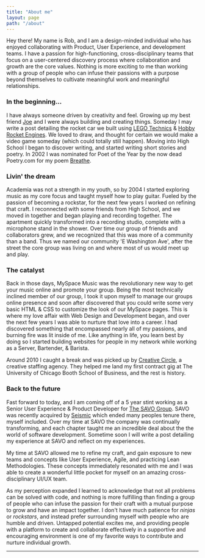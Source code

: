 ```yaml
---
title: "About me"
layout: page
path: "/about"
---
```


Hey there!  My name is Rob, and I am a design-minded individual who has enjoyed collaborating with Product, User Experience, and development teams.  I have a passion for high-functioning, cross-disciplinary teams that focus on a user-centered discovery process where collaboration and growth are the core values.  Nothing is more exciting to me than working with a group of people who can infuse their passions with a purpose beyond themselves to cultivate meaningful work and meaningful relationships.

### In the beginning...

I have always someone driven by creativity and feel.  Growing up my best friend [Joe](http://joesid.com/) and I were always building and creating things.  Someday I may write a post detailing the rocket car we built using [LEGO Technics](https://www.amazon.com/LEGO-Technic-Rally-42077-Building/dp/B075QZMNY8/) & [Hobby Rocket Engines](https://en.wikipedia.org/wiki/Model_rocket). We loved to draw, and thought for certain we would make a video game someday (which could totally still happen).  Moving into High School I began to discover writing, and started writing short stories and poetry.  In 2002 I was nominated for Poet of the Year by the now dead Poetry.com for my poem [Breathe](/poetry/breathe).  

### Livin' the dream

Academia was not a strength in my youth, so by 2004 I started exploring music as my core focus and taught myself how to play guitar.  Fueled by the passion of becoming a rockstar, for the next few years I worked on refining that craft.  I reconnected with some friends from High School, and we moved in together and began playing and recording together.  The apartment quickly transformed into a recording studio, complete with a microphone stand in the shower.  Over time our group of friends and collaborators grew, and we recognized that this was more of a community than a band.  Thus we named our community 'E Washington Ave', after the street the core group was living on and where most of us would meet up and play.

### The catalyst

Back in those days, MySpace Music was the revolutionary new way to get your music online and promote your group.  Being the most technically inclined member of our group, I took it upon myself to manage our groups online presence and soon after discovered that you could write some very basic HTML & CSS to customize the look of our MySpace pages.  This is where my love affair with Web Design and Development began, and over the next few years I was able to nurture that love into a career.  I had discovered something that encompassed nearly all of my passions, and burning fire was lit inside of me.  Like anything in life, you learn best by doing so I started building websites for people in my network while working as a Server, Bartender, & Barista.

Around 2010 I caught a break and was picked up by [Creative Circle](https://creativecircle.com/), a creative staffing agency.  They helped me land my first contract gig at The University of Chicago Booth School of Business, and the rest is history.  

### Back to the future

Fast forward to today, and I am coming off of a 5 year stint working as a Senior User Experience & Product Developer for [The SAVO Group](http://savogroup.com/).  SAVO was recently acquired by [Seismic](https://seismic.com/) which ended many peoples tenure there, myself included.  Over my time at SAVO the company was continually transforming, and each chapter taught me an incredible deal about the the world of software development.  Sometime soon I will write a post detailing my experience at SAVO and reflect on my experiences.

My time at SAVO allowed me to refine my craft, and gain exposure to new teams and concepts like User Experience, Agile, and practicing Lean Methodologies.  These concepts immediately resonated with me and I was able to create a wonderful little pocket for myself on an amazing cross-disciplinary UI/UX team.

As my perception expanded I learned to acknowledge that not all problems can be solved with code, and nothing is more fulfilling than finding a group of people who can infuse the passion for their craft with a mutual purpose to grow and have an impact together.  I don't have much patience for *ninjas* or *rockstars*, and instead prefer surrounding myself with people who are humble and driven.  Untapped potential excites me, and providing people with a platform to create and collaborate effectively in a supportive and encouraging environment is one of my favorite ways to contribute and nurture individual growth.

---
